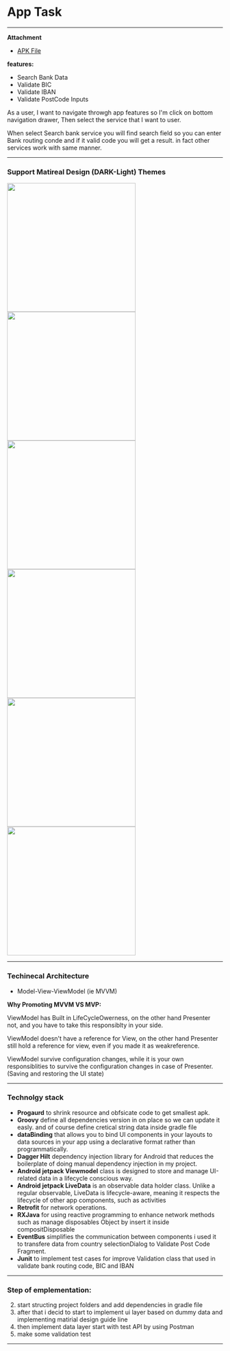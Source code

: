 # App Task
______________

**Attachment**
* [APK File](https://drive.google.com/file/d/1Palv43AiqQTbeoxh0fm1WtEjVzGO9Ok2/view?usp=sharing)

**features:**

* Search Bank Data
* Validate BIC
* Validate IBAN 
* Validate PostCode Inputs

As a user, I want to navigate throwgh app features so I'm click on bottom navigation drawer, Then select the service that I want to user.

When select Search bank service you will find search field so you can enter Bank routing conde and if it valid code you will get a result. in fact other services work with same manner.

___________
### Support Matireal Design (DARK-Light) Themes
<img src="https://raw.githubusercontent.com/MostafaAnter/TaskMobile/master/device-2020-09-06-141107.png" width="300"> <img src="https://raw.githubusercontent.com/MostafaAnter/TaskMobile/master/device-2020-09-06-141123.png" width="300"> <img src="https://raw.githubusercontent.com/MostafaAnter/TaskMobile/master/device-2020-09-06-141202.png" width="300"> <img src="https://raw.githubusercontent.com/MostafaAnter/TaskMobile/master/device-2020-09-06-141220.png" width="300"> <img src="https://raw.githubusercontent.com/MostafaAnter/TaskMobile/master/device-2020-09-06-141231.png" width="300"> <img src="https://raw.githubusercontent.com/MostafaAnter/TaskMobile/master/device-2020-09-06-141254.png" width="300">


 
____________
### Techinecal Architecture
* Model-View-ViewModel (ie MVVM)

**Why Promoting MVVM VS MVP:**

ViewModel has Built in LifeCycleOwerness, on the other hand Presenter not, and you have to take this responsiblty in your side.

ViewModel doesn't have a reference for View, on the other hand Presenter still hold a reference for view, even if you made it as weakreference.

ViewModel survive configuration changes, while it is your own responsiblities to survive the configuration changes in case of Presenter. (Saving and restoring the UI state)

______________
### Technolgy stack
* **Progaurd** to shrink resource and obfsicate code to get smallest apk.
* **Groovy** define all dependencies version in on place so we can update it easly. and of course define cretical string data inside gradle file
* **dataBinding** that allows you to bind UI components in your layouts to data sources in your app using a declarative format rather than programmatically.
* **Dagger Hilt** dependency injection library for Android that reduces the boilerplate of doing manual dependency injection in my project.
* **Android jetpack Viewmodel** class is designed to store and manage UI-related data in a lifecycle conscious way.
* **Android jetpack LiveData** is an observable data holder class. Unlike a regular observable, LiveData is lifecycle-aware, meaning it respects the lifecycle of other app components, such as activities
* **Retrofit** for network operations.
* **RXJava** for using reactive programming to enhance network methods such as manage disposables Object by insert it inside compositDisposable
* **EventBus** simplifies the communication between components i used it to transfere data from country selectionDialog to Validate Post Code Fragment.
* **Junit** to implement test cases for improve Validation class that used in validate bank routing code, BIC and IBAN
 
______________

###  Step of emplementation:
2. start structing project folders and add dependencies in gradle file
3. after that i decid to start to implement ui layer based on dummy data and implementing matirial design guide line
4. then implement data layer start with test API by using Postman
5. make some validation test 

_______________



